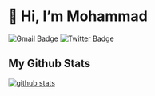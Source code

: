 # 👋 Hi, I’m Mohammad

[![Gmail Badge](https://img.shields.io/badge/-mohammad.v184@gmail.com-c14438?style=flat&logo=Gmail&logoColor=white&link=mailto:mohammad.v184@gmail.com)](mailto:mohammad.v184@gmail.com)
[![Twitter Badge](https://img.shields.io/badge/-mohammadv184-c14438?style=flat&logo=Twitter&logoColor=white&link=https://twitter.com/mohammadv184&color=blue)](https://twitter.com/mohammadv184)

</p>

## My Github Stats
[![github stats](https://github-readme-stats.vercel.app/api?username=mohammadv184)](https://github.com/anuraghazra/github-readme-stats) 
